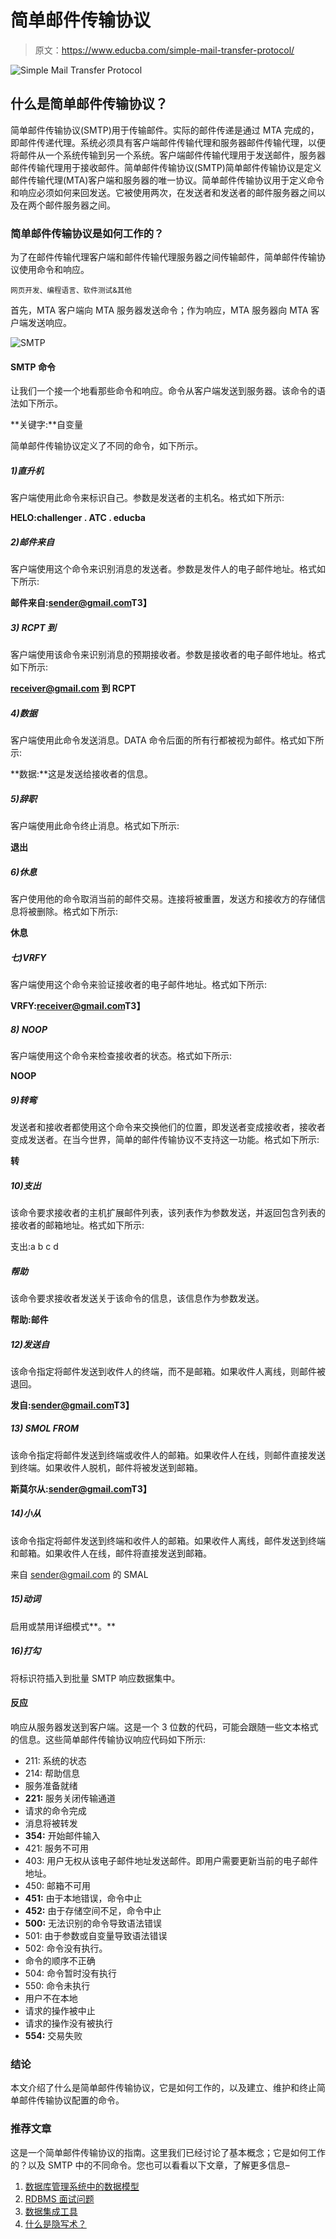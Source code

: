# 简单邮件传输协议

> 原文：<https://www.educba.com/simple-mail-transfer-protocol/>

![Simple Mail Transfer Protocol](img/8122d2b795633c181c885d2377e0182e.png)



## 什么是简单邮件传输协议？

简单邮件传输协议(SMTP)用于传输邮件。实际的邮件传递是通过 MTA 完成的，即邮件传递代理。系统必须具有客户端邮件传输代理和服务器邮件传输代理，以便将邮件从一个系统传输到另一个系统。客户端邮件传输代理用于发送邮件，服务器邮件传输代理用于接收邮件。简单邮件传输协议(SMTP)简单邮件传输协议是定义邮件传输代理(MTA)客户端和服务器的唯一协议。简单邮件传输协议用于定义命令和响应必须如何来回发送。它被使用两次，在发送者和发送者的邮件服务器之间以及在两个邮件服务器之间。

### 简单邮件传输协议是如何工作的？

为了在邮件传输代理客户端和邮件传输代理服务器之间传输邮件，简单邮件传输协议使用命令和响应。

<small>网页开发、编程语言、软件测试&其他</small>

首先，MTA 客户端向 MTA 服务器发送命令；作为响应，MTA 服务器向 MTA 客户端发送响应。

![SMTP](img/1e963cc15a7619106c81ef7bad785f92.png)



#### SMTP 命令

让我们一个接一个地看那些命令和响应。命令从客户端发送到服务器。该命令的语法如下所示。

**关键字:**自变量

简单邮件传输协议定义了不同的命令，如下所示。

##### 1)直升机

客户端使用此命令来标识自己。参数是发送者的主机名。格式如下所示:

**HELO:challenger . ATC . educba**

##### 2)邮件来自

客户端使用这个命令来识别消息的发送者。参数是发件人的电子邮件地址。格式如下所示:

**邮件来自:[sender@gmail.com](mailto:sender@gmail.com)T3】**

##### 3) RCPT 到

客户端使用该命令来识别消息的预期接收者。参数是接收者的电子邮件地址。格式如下所示:

**receiver@gmail.com 到 RCPT**

##### 4)数据

客户端使用此命令发送消息。DATA 命令后面的所有行都被视为邮件。格式如下所示:

**数据:**这是发送给接收者的信息。

##### 5)辞职

客户端使用此命令终止消息。格式如下所示:

**退出**

##### 6)休息

客户使用他的命令取消当前的邮件交易。连接将被重置，发送方和接收方的存储信息将被删除。格式如下所示:

**休息**

##### 七)VRFY

客户端使用这个命令来验证接收者的电子邮件地址。格式如下所示:

**VRFY:[receiver@gmail.com](mailto:receiver@gmail.com)T3】**

##### 8) NOOP

客户端使用这个命令来检查接收者的状态。格式如下所示:

**NOOP**

##### 9)转弯

发送者和接收者都使用这个命令来交换他们的位置，即发送者变成接收者，接收者变成发送者。在当今世界，简单的邮件传输协议不支持这一功能。格式如下所示:

**转**

##### 10)支出

该命令要求接收者的主机扩展邮件列表，该列表作为参数发送，并返回包含列表的接收者的邮箱地址。格式如下所示:

支出:a b c d

##### 帮助

该命令要求接收者发送关于该命令的信息，该信息作为参数发送。

**帮助:邮件**

##### 12)发送自

该命令指定将邮件发送到收件人的终端，而不是邮箱。如果收件人离线，则邮件被退回。

**发自:[sender@gmail.com](mailto:sender@gmail.com)T3】**

##### 13) SMOL FROM

该命令指定将邮件发送到终端或收件人的邮箱。如果收件人在线，则邮件直接发送到终端。如果收件人脱机，邮件将被发送到邮箱。

**斯莫尔从:[sender@gmail.com](mailto:sender@gmail.com)T3】**

##### 14)小从

该命令指定将邮件发送到终端和收件人的邮箱。如果收件人离线，邮件发送到终端和邮箱。如果收件人在线，邮件将直接发送到邮箱。

来自 sender@gmail.com 的 SMAL

##### 15)动词

启用或禁用详细模式**。**

##### 16)打勾

将标识符插入到批量 SMTP 响应数据集中。

#### 反应

响应从服务器发送到客户端。这是一个 3 位数的代码，可能会跟随一些文本格式的信息。这些简单邮件传输协议响应代码如下所示:

*   211: 系统的状态
*   214: 帮助信息
*   服务准备就绪
*   **221:** 服务关闭传输通道
*   请求的命令完成
*   消息将被转发
*   **354:** 开始邮件输入
*   421: 服务不可用
*   403: 用户无权从该电子邮件地址发送邮件。即用户需要更新当前的电子邮件地址。
*   450: 邮箱不可用
*   **451:** 由于本地错误，命令中止
*   **452:** 由于存储空间不足，命令中止
*   **500:** 无法识别的命令导致语法错误
*   501: 由于参数或自变量导致语法错误
*   502: 命令没有执行。
*   命令的顺序不正确
*   504: 命令暂时没有执行
*   550: 命令未执行
*   用户不在本地
*   请求的操作被中止
*   请求的操作没有被执行
*   **554:** 交易失败

### 结论

本文介绍了什么是简单邮件传输协议，它是如何工作的，以及建立、维护和终止简单邮件传输协议配置的命令。

### 推荐文章

这是一个简单邮件传输协议的指南。这里我们已经讨论了基本概念；它是如何工作的？以及 SMTP 中的不同命令。您也可以看看以下文章，了解更多信息–

1.  [数据库管理系统中的数据模型](https://www.educba.com/data-models-in-dbms/)
2.  [RDBMS 面试问题](https://www.educba.com/rdbms-interview-questions/)
3.  [数据集成工具](https://www.educba.com/data-integration-tool/)
4.  [什么是隐写术？](https://www.educba.com/what-is-steganography/)





